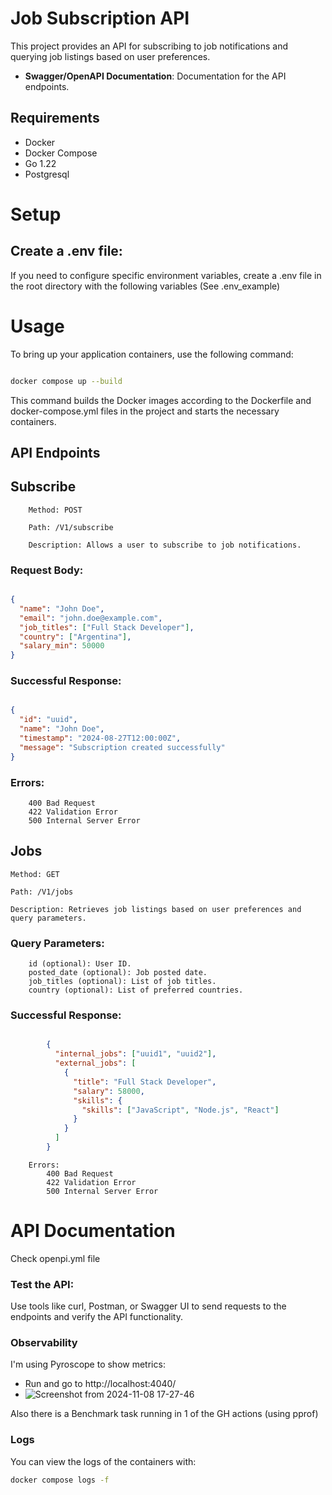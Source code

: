# Job Subscription API

This project provides an API for subscribing to job notifications and querying job listings based on user preferences.
- **Swagger/OpenAPI Documentation**: Documentation for the API endpoints.

## Requirements

- Docker
- Docker Compose
- Go 1.22
- Postgresql

# Setup

## Create a .env file:

If you need to configure specific environment variables, create a .env file in the root directory with the following variables 
(See .env_example)


# Usage

To bring up your application containers, use the following command:

```bash

docker compose up --build
```

This command builds the Docker images according to the Dockerfile and docker-compose.yml files in the project and starts the necessary containers.

## API Endpoints

## Subscribe

        Method: POST

        Path: /V1/subscribe

        Description: Allows a user to subscribe to job notifications.

### Request Body:

```json

{
  "name": "John Doe",
  "email": "john.doe@example.com",
  "job_titles": ["Full Stack Developer"],
  "country": ["Argentina"],
  "salary_min": 50000
}
```
### Successful Response:

```json

{
  "id": "uuid",
  "name": "John Doe",
  "timestamp": "2024-08-27T12:00:00Z",
  "message": "Subscription created successfully"
}
```

### Errors:
        400 Bad Request
        422 Validation Error
        500 Internal Server Error

## Jobs

    Method: GET

    Path: /V1/jobs

    Description: Retrieves job listings based on user preferences and query parameters.

### Query Parameters:
        id (optional): User ID.
        posted_date (optional): Job posted date.
        job_titles (optional): List of job titles.
        country (optional): List of preferred countries.

### Successful Response:

```json

        {
          "internal_jobs": ["uuid1", "uuid2"],
          "external_jobs": [
            {
              "title": "Full Stack Developer",
              "salary": 58000,
              "skills": {
                "skills": ["JavaScript", "Node.js", "React"]
              }
            }
          ]
        }
```

        Errors:
            400 Bad Request
            422 Validation Error
            500 Internal Server Error

# API Documentation

Check openpi.yml file


### Test the API:

Use tools like curl, Postman, or Swagger UI to send requests to the endpoints and verify the API functionality.

### Observability

I'm using Pyroscope to show metrics: 
- Run and go to http://localhost:4040/
- ![Screenshot from 2024-11-08 17-27-46](https://github.com/user-attachments/assets/9e0aa13e-7eec-4827-8188-a513843dd46c)

Also there is a Benchmark task running in 1 of the GH actions (using pprof)

### Logs

You can view the logs of the containers with:

```bash
docker compose logs -f
```

